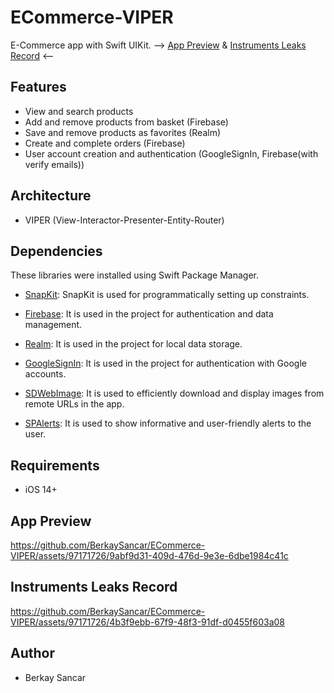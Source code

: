 # ECommerce-VIPER

E-Commerce app with Swift UIKit. --> [App Preview](#app-preview) & [Instruments Leaks Record](#instruments-leaks-record) <--

## Features

- View and search products
- Add and remove products from basket (Firebase)
- Save and remove products as favorites (Realm)
- Create and complete orders (Firebase)
- User account creation and authentication (GoogleSignIn, Firebase(with verify emails))

## Architecture 
- VIPER (View-Interactor-Presenter-Entity-Router)

## Dependencies
These libraries were installed using Swift Package Manager.

- [SnapKit](https://github.com/SnapKit/SnapKit): SnapKit is used for programmatically setting up constraints.

- [Firebase](https://github.com/firebase/firebase-ios-sdk): It is used in the project for authentication and data management.

- [Realm](https://github.com/realm/realm-swift): It is used in the project for local data storage.

- [GoogleSignIn](https://github.com/google/GoogleSignIn-iOS): It is used in the project for authentication with Google accounts.

- [SDWebImage](https://github.com/SDWebImage/SDWebImage): It is used to efficiently download and display images from remote URLs in the app.

- [SPAlerts](https://github.com/sparrowcode/AlertKit): It is used to show informative and user-friendly alerts to the user.

## Requirements 

- iOS 14+

## App Preview

https://github.com/BerkaySancar/ECommerce-VIPER/assets/97171726/9abf9d31-409d-476d-9e3e-6dbe1984c41c

## Instruments Leaks Record

https://github.com/BerkaySancar/ECommerce-VIPER/assets/97171726/4b3f9ebb-67f9-48f3-91df-d0455f603a08

## Author

- Berkay Sancar 





